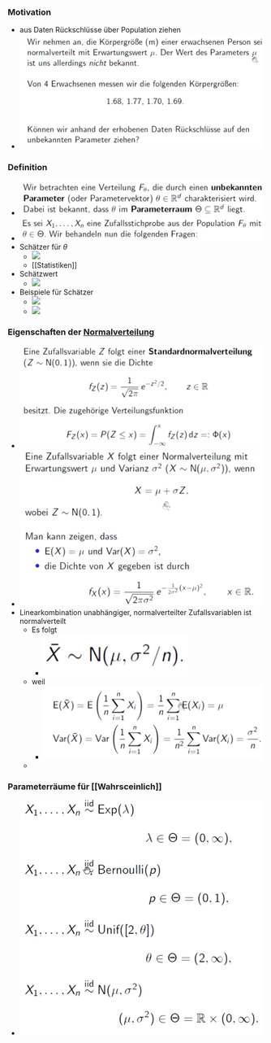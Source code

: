 ### Motivation
+ aus Daten Rückschlüsse über Population ziehen
+ ![](Pasted%20image%2020221208152257.png)

### Definition
+ ![](Pasted%20image%2020221208152331.png)
+ ![](Pasted%20image%2020221208152347.png)
+ Schätzer für $\theta$
	+ ![](Pasted%20image%2020221208152641.png)
	+ [[Statistiken]]
+ Schätzwert
	+ ![](Pasted%20image%2020221208152658.png)
+ Beispiele für Schätzer
	+ ![](Pasted%20image%2020221208152900.png)
	+ ![](Pasted%20image%2020221208152904.png)

### Eigenschaften der [Normalverteilung](../../Wahrscheinlichkeitstheorie/Wahrscheinlichkeitsverteilungen/Normalverteilung.md)
+ ![](Pasted%20image%2020221208153313.png)
+ ![](Pasted%20image%2020221208153331.png)
+ Linearkombination unabhängiger, normalverteilter Zufallsvariablen ist normalverteilt
	+ Es folgt
		+ ![](Pasted%20image%2020221208153748.png)
	+ weil
		+ ![](Pasted%20image%2020221208153732.png)
	+ 

### Parameterräume für  [[Wahrsceinlich]]
+ ![](Pasted%20image%2020221208152432.png)